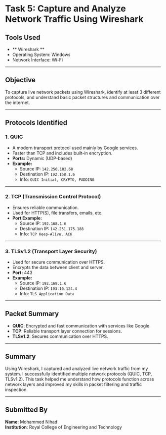 #  Task 5: Capture and Analyze Network Traffic Using Wireshark

##  Tools Used
- ** Wireshark **
- Operating System: Windows
- Network Interface: Wi-Fi

---

##  Objective
To capture live network packets using Wireshark, identify at least 3 different protocols, and understand basic packet structures and communication over the internet.

---

##  Protocols Identified

### 1. **QUIC**
- A modern transport protocol used mainly by Google services.
- Faster than TCP and includes built-in encryption.
- **Ports:** Dynamic (UDP-based)
- **Example:**  
  - Source IP: `142.250.182.68`  
  - Destination IP: `192.168.1.6`  
  - Info: `QUIC Initial, CRYPTO, PADDING`

---

### 2. **TCP (Transmission Control Protocol)**
- Ensures reliable communication.
- Used for HTTP(S), file transfers, emails, etc.
- **Port Example:**  
  - Source IP: `192.168.1.6`  
  - Destination IP: `142.251.175.188`  
  - Info: `TCP Keep-Alive, ACK`

---

### 3. **TLSv1.2 (Transport Layer Security)**
- Used for secure communication over HTTPS.
- Encrypts the data between client and server.
- **Port:** 443
- **Example:**  
  - Source IP: `192.168.1.6`  
  - Destination IP: `103.10.124.4`  
  - Info: `TLS Application Data`

---

##  Packet Summary

- **QUIC**: Encrypted and fast communication with services like Google.
- **TCP**: Reliable transport layer connection for sessions.
- **TLSv1.2**: Secures communication over HTTPS.

---

##  Summary
Using Wireshark, I captured and analyzed live network traffic from my system. I successfully identified multiple network protocols (QUIC, TCP, TLSv1.2). This task helped me understand how protocols function across network layers and improved my skills in packet filtering and traffic inspection.

---

##  Submitted By
**Name**: Mohammed Nihad  
**Institution**: Royal College of Engineering and Technology
